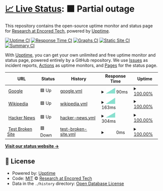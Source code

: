 # [📈 Live Status](https://EncoredTechR.github.io/upptime): <!--live status--> **🟧 Partial outage**

This repository contains the open-source uptime monitor and status page for [Research at Encored Tech](http://www.encoredtech.com/), powered by [Upptime](https://github.com/upptime/upptime).

[![Uptime CI](https://github.com/EncoredTechR/upptime/workflows/Uptime%20CI/badge.svg)](https://github.com/EncoredTechR/upptime/actions?query=workflow%3A%22Uptime+CI%22)
[![Response Time CI](https://github.com/EncoredTechR/upptime/workflows/Response%20Time%20CI/badge.svg)](https://github.com/EncoredTechR/upptime/actions?query=workflow%3A%22Response+Time+CI%22)
[![Graphs CI](https://github.com/EncoredTechR/upptime/workflows/Graphs%20CI/badge.svg)](https://github.com/EncoredTechR/upptime/actions?query=workflow%3A%22Graphs+CI%22)
[![Static Site CI](https://github.com/EncoredTechR/upptime/workflows/Static%20Site%20CI/badge.svg)](https://github.com/EncoredTechR/upptime/actions?query=workflow%3A%22Static+Site+CI%22)
[![Summary CI](https://github.com/EncoredTechR/upptime/workflows/Summary%20CI/badge.svg)](https://github.com/EncoredTechR/upptime/actions?query=workflow%3A%22Summary+CI%22)

With [Upptime](https://upptime.js.org), you can get your own unlimited and free uptime monitor and status page, powered entirely by a GitHub repository. We use [Issues](https://github.com/EncoredTechR/upptime/issues) as incident reports, [Actions](https://github.com/EncoredTechR/upptime/actions) as uptime monitors, and [Pages](https://EncoredTechR.github.io/upptime) for the status page.

<!--start: status pages-->
<!-- This summary is generated by Upptime (https://github.com/upptime/upptime) -->
<!-- Do not edit this manually, your changes will be overwritten -->
<!-- prettier-ignore -->
| URL | Status | History | Response Time | Uptime |
| --- | ------ | ------- | ------------- | ------ |
| <img alt="" src="https://favicons.githubusercontent.com/www.google.com" height="13"> [Google](https://www.google.com) | 🟩 Up | [google.yml](https://github.com/EncoredTechR/upptime/commits/HEAD/history/google.yml) | <details><summary><img alt="Response time graph" src="./graphs/google/response-time-week.png" height="20"> 90ms</summary><br><a href="https://EncoredTechR.github.io/upptime/history/google"><img alt="Response time 90" src="https://img.shields.io/endpoint?url=https%3A%2F%2Fraw.githubusercontent.com%2FEncoredTechR%2Fupptime%2FHEAD%2Fapi%2Fgoogle%2Fresponse-time.json"></a><br><a href="https://EncoredTechR.github.io/upptime/history/google"><img alt="24-hour response time 117" src="https://img.shields.io/endpoint?url=https%3A%2F%2Fraw.githubusercontent.com%2FEncoredTechR%2Fupptime%2FHEAD%2Fapi%2Fgoogle%2Fresponse-time-day.json"></a><br><a href="https://EncoredTechR.github.io/upptime/history/google"><img alt="7-day response time 90" src="https://img.shields.io/endpoint?url=https%3A%2F%2Fraw.githubusercontent.com%2FEncoredTechR%2Fupptime%2FHEAD%2Fapi%2Fgoogle%2Fresponse-time-week.json"></a><br><a href="https://EncoredTechR.github.io/upptime/history/google"><img alt="30-day response time 90" src="https://img.shields.io/endpoint?url=https%3A%2F%2Fraw.githubusercontent.com%2FEncoredTechR%2Fupptime%2FHEAD%2Fapi%2Fgoogle%2Fresponse-time-month.json"></a><br><a href="https://EncoredTechR.github.io/upptime/history/google"><img alt="1-year response time 90" src="https://img.shields.io/endpoint?url=https%3A%2F%2Fraw.githubusercontent.com%2FEncoredTechR%2Fupptime%2FHEAD%2Fapi%2Fgoogle%2Fresponse-time-year.json"></a></details> | <details><summary><a href="https://EncoredTechR.github.io/upptime/history/google">100.00%</a></summary><a href="https://EncoredTechR.github.io/upptime/history/google"><img alt="All-time uptime 100.00%" src="https://img.shields.io/endpoint?url=https%3A%2F%2Fraw.githubusercontent.com%2FEncoredTechR%2Fupptime%2FHEAD%2Fapi%2Fgoogle%2Fuptime.json"></a><br><a href="https://EncoredTechR.github.io/upptime/history/google"><img alt="24-hour uptime 100.00%" src="https://img.shields.io/endpoint?url=https%3A%2F%2Fraw.githubusercontent.com%2FEncoredTechR%2Fupptime%2FHEAD%2Fapi%2Fgoogle%2Fuptime-day.json"></a><br><a href="https://EncoredTechR.github.io/upptime/history/google"><img alt="7-day uptime 100.00%" src="https://img.shields.io/endpoint?url=https%3A%2F%2Fraw.githubusercontent.com%2FEncoredTechR%2Fupptime%2FHEAD%2Fapi%2Fgoogle%2Fuptime-week.json"></a><br><a href="https://EncoredTechR.github.io/upptime/history/google"><img alt="30-day uptime 100.00%" src="https://img.shields.io/endpoint?url=https%3A%2F%2Fraw.githubusercontent.com%2FEncoredTechR%2Fupptime%2FHEAD%2Fapi%2Fgoogle%2Fuptime-month.json"></a><br><a href="https://EncoredTechR.github.io/upptime/history/google"><img alt="1-year uptime 100.00%" src="https://img.shields.io/endpoint?url=https%3A%2F%2Fraw.githubusercontent.com%2FEncoredTechR%2Fupptime%2FHEAD%2Fapi%2Fgoogle%2Fuptime-year.json"></a></details>
| <img alt="" src="https://favicons.githubusercontent.com/en.wikipedia.org" height="13"> [Wikipedia](https://en.wikipedia.org) | 🟩 Up | [wikipedia.yml](https://github.com/EncoredTechR/upptime/commits/HEAD/history/wikipedia.yml) | <details><summary><img alt="Response time graph" src="./graphs/wikipedia/response-time-week.png" height="20"> 163ms</summary><br><a href="https://EncoredTechR.github.io/upptime/history/wikipedia"><img alt="Response time 163" src="https://img.shields.io/endpoint?url=https%3A%2F%2Fraw.githubusercontent.com%2FEncoredTechR%2Fupptime%2FHEAD%2Fapi%2Fwikipedia%2Fresponse-time.json"></a><br><a href="https://EncoredTechR.github.io/upptime/history/wikipedia"><img alt="24-hour response time 82" src="https://img.shields.io/endpoint?url=https%3A%2F%2Fraw.githubusercontent.com%2FEncoredTechR%2Fupptime%2FHEAD%2Fapi%2Fwikipedia%2Fresponse-time-day.json"></a><br><a href="https://EncoredTechR.github.io/upptime/history/wikipedia"><img alt="7-day response time 163" src="https://img.shields.io/endpoint?url=https%3A%2F%2Fraw.githubusercontent.com%2FEncoredTechR%2Fupptime%2FHEAD%2Fapi%2Fwikipedia%2Fresponse-time-week.json"></a><br><a href="https://EncoredTechR.github.io/upptime/history/wikipedia"><img alt="30-day response time 163" src="https://img.shields.io/endpoint?url=https%3A%2F%2Fraw.githubusercontent.com%2FEncoredTechR%2Fupptime%2FHEAD%2Fapi%2Fwikipedia%2Fresponse-time-month.json"></a><br><a href="https://EncoredTechR.github.io/upptime/history/wikipedia"><img alt="1-year response time 163" src="https://img.shields.io/endpoint?url=https%3A%2F%2Fraw.githubusercontent.com%2FEncoredTechR%2Fupptime%2FHEAD%2Fapi%2Fwikipedia%2Fresponse-time-year.json"></a></details> | <details><summary><a href="https://EncoredTechR.github.io/upptime/history/wikipedia">100.00%</a></summary><a href="https://EncoredTechR.github.io/upptime/history/wikipedia"><img alt="All-time uptime 100.00%" src="https://img.shields.io/endpoint?url=https%3A%2F%2Fraw.githubusercontent.com%2FEncoredTechR%2Fupptime%2FHEAD%2Fapi%2Fwikipedia%2Fuptime.json"></a><br><a href="https://EncoredTechR.github.io/upptime/history/wikipedia"><img alt="24-hour uptime 100.00%" src="https://img.shields.io/endpoint?url=https%3A%2F%2Fraw.githubusercontent.com%2FEncoredTechR%2Fupptime%2FHEAD%2Fapi%2Fwikipedia%2Fuptime-day.json"></a><br><a href="https://EncoredTechR.github.io/upptime/history/wikipedia"><img alt="7-day uptime 100.00%" src="https://img.shields.io/endpoint?url=https%3A%2F%2Fraw.githubusercontent.com%2FEncoredTechR%2Fupptime%2FHEAD%2Fapi%2Fwikipedia%2Fuptime-week.json"></a><br><a href="https://EncoredTechR.github.io/upptime/history/wikipedia"><img alt="30-day uptime 100.00%" src="https://img.shields.io/endpoint?url=https%3A%2F%2Fraw.githubusercontent.com%2FEncoredTechR%2Fupptime%2FHEAD%2Fapi%2Fwikipedia%2Fuptime-month.json"></a><br><a href="https://EncoredTechR.github.io/upptime/history/wikipedia"><img alt="1-year uptime 100.00%" src="https://img.shields.io/endpoint?url=https%3A%2F%2Fraw.githubusercontent.com%2FEncoredTechR%2Fupptime%2FHEAD%2Fapi%2Fwikipedia%2Fuptime-year.json"></a></details>
| <img alt="" src="https://favicons.githubusercontent.com/news.ycombinator.com" height="13"> [Hacker News](https://news.ycombinator.com) | 🟩 Up | [hacker-news.yml](https://github.com/EncoredTechR/upptime/commits/HEAD/history/hacker-news.yml) | <details><summary><img alt="Response time graph" src="./graphs/hacker-news/response-time-week.png" height="20"> 304ms</summary><br><a href="https://EncoredTechR.github.io/upptime/history/hacker-news"><img alt="Response time 304" src="https://img.shields.io/endpoint?url=https%3A%2F%2Fraw.githubusercontent.com%2FEncoredTechR%2Fupptime%2FHEAD%2Fapi%2Fhacker-news%2Fresponse-time.json"></a><br><a href="https://EncoredTechR.github.io/upptime/history/hacker-news"><img alt="24-hour response time 240" src="https://img.shields.io/endpoint?url=https%3A%2F%2Fraw.githubusercontent.com%2FEncoredTechR%2Fupptime%2FHEAD%2Fapi%2Fhacker-news%2Fresponse-time-day.json"></a><br><a href="https://EncoredTechR.github.io/upptime/history/hacker-news"><img alt="7-day response time 304" src="https://img.shields.io/endpoint?url=https%3A%2F%2Fraw.githubusercontent.com%2FEncoredTechR%2Fupptime%2FHEAD%2Fapi%2Fhacker-news%2Fresponse-time-week.json"></a><br><a href="https://EncoredTechR.github.io/upptime/history/hacker-news"><img alt="30-day response time 304" src="https://img.shields.io/endpoint?url=https%3A%2F%2Fraw.githubusercontent.com%2FEncoredTechR%2Fupptime%2FHEAD%2Fapi%2Fhacker-news%2Fresponse-time-month.json"></a><br><a href="https://EncoredTechR.github.io/upptime/history/hacker-news"><img alt="1-year response time 304" src="https://img.shields.io/endpoint?url=https%3A%2F%2Fraw.githubusercontent.com%2FEncoredTechR%2Fupptime%2FHEAD%2Fapi%2Fhacker-news%2Fresponse-time-year.json"></a></details> | <details><summary><a href="https://EncoredTechR.github.io/upptime/history/hacker-news">100.00%</a></summary><a href="https://EncoredTechR.github.io/upptime/history/hacker-news"><img alt="All-time uptime 100.00%" src="https://img.shields.io/endpoint?url=https%3A%2F%2Fraw.githubusercontent.com%2FEncoredTechR%2Fupptime%2FHEAD%2Fapi%2Fhacker-news%2Fuptime.json"></a><br><a href="https://EncoredTechR.github.io/upptime/history/hacker-news"><img alt="24-hour uptime 100.00%" src="https://img.shields.io/endpoint?url=https%3A%2F%2Fraw.githubusercontent.com%2FEncoredTechR%2Fupptime%2FHEAD%2Fapi%2Fhacker-news%2Fuptime-day.json"></a><br><a href="https://EncoredTechR.github.io/upptime/history/hacker-news"><img alt="7-day uptime 100.00%" src="https://img.shields.io/endpoint?url=https%3A%2F%2Fraw.githubusercontent.com%2FEncoredTechR%2Fupptime%2FHEAD%2Fapi%2Fhacker-news%2Fuptime-week.json"></a><br><a href="https://EncoredTechR.github.io/upptime/history/hacker-news"><img alt="30-day uptime 100.00%" src="https://img.shields.io/endpoint?url=https%3A%2F%2Fraw.githubusercontent.com%2FEncoredTechR%2Fupptime%2FHEAD%2Fapi%2Fhacker-news%2Fuptime-month.json"></a><br><a href="https://EncoredTechR.github.io/upptime/history/hacker-news"><img alt="1-year uptime 100.00%" src="https://img.shields.io/endpoint?url=https%3A%2F%2Fraw.githubusercontent.com%2FEncoredTechR%2Fupptime%2FHEAD%2Fapi%2Fhacker-news%2Fuptime-year.json"></a></details>
| <img alt="" src="https://favicons.githubusercontent.com/thissitedoesnotexist.koj.co" height="13"> [Test Broken Site](https://thissitedoesnotexist.koj.co) | 🟥 Down | [test-broken-site.yml](https://github.com/EncoredTechR/upptime/commits/HEAD/history/test-broken-site.yml) | <details><summary><img alt="Response time graph" src="./graphs/test-broken-site/response-time-week.png" height="20"> 0ms</summary><br><a href="https://EncoredTechR.github.io/upptime/history/test-broken-site"><img alt="Response time 0" src="https://img.shields.io/endpoint?url=https%3A%2F%2Fraw.githubusercontent.com%2FEncoredTechR%2Fupptime%2FHEAD%2Fapi%2Ftest-broken-site%2Fresponse-time.json"></a><br><a href="https://EncoredTechR.github.io/upptime/history/test-broken-site"><img alt="24-hour response time 0" src="https://img.shields.io/endpoint?url=https%3A%2F%2Fraw.githubusercontent.com%2FEncoredTechR%2Fupptime%2FHEAD%2Fapi%2Ftest-broken-site%2Fresponse-time-day.json"></a><br><a href="https://EncoredTechR.github.io/upptime/history/test-broken-site"><img alt="7-day response time 0" src="https://img.shields.io/endpoint?url=https%3A%2F%2Fraw.githubusercontent.com%2FEncoredTechR%2Fupptime%2FHEAD%2Fapi%2Ftest-broken-site%2Fresponse-time-week.json"></a><br><a href="https://EncoredTechR.github.io/upptime/history/test-broken-site"><img alt="30-day response time 0" src="https://img.shields.io/endpoint?url=https%3A%2F%2Fraw.githubusercontent.com%2FEncoredTechR%2Fupptime%2FHEAD%2Fapi%2Ftest-broken-site%2Fresponse-time-month.json"></a><br><a href="https://EncoredTechR.github.io/upptime/history/test-broken-site"><img alt="1-year response time 0" src="https://img.shields.io/endpoint?url=https%3A%2F%2Fraw.githubusercontent.com%2FEncoredTechR%2Fupptime%2FHEAD%2Fapi%2Ftest-broken-site%2Fresponse-time-year.json"></a></details> | <details><summary><a href="https://EncoredTechR.github.io/upptime/history/test-broken-site">100.00%</a></summary><a href="https://EncoredTechR.github.io/upptime/history/test-broken-site"><img alt="All-time uptime 100.00%" src="https://img.shields.io/endpoint?url=https%3A%2F%2Fraw.githubusercontent.com%2FEncoredTechR%2Fupptime%2FHEAD%2Fapi%2Ftest-broken-site%2Fuptime.json"></a><br><a href="https://EncoredTechR.github.io/upptime/history/test-broken-site"><img alt="24-hour uptime 100.00%" src="https://img.shields.io/endpoint?url=https%3A%2F%2Fraw.githubusercontent.com%2FEncoredTechR%2Fupptime%2FHEAD%2Fapi%2Ftest-broken-site%2Fuptime-day.json"></a><br><a href="https://EncoredTechR.github.io/upptime/history/test-broken-site"><img alt="7-day uptime 100.00%" src="https://img.shields.io/endpoint?url=https%3A%2F%2Fraw.githubusercontent.com%2FEncoredTechR%2Fupptime%2FHEAD%2Fapi%2Ftest-broken-site%2Fuptime-week.json"></a><br><a href="https://EncoredTechR.github.io/upptime/history/test-broken-site"><img alt="30-day uptime 100.00%" src="https://img.shields.io/endpoint?url=https%3A%2F%2Fraw.githubusercontent.com%2FEncoredTechR%2Fupptime%2FHEAD%2Fapi%2Ftest-broken-site%2Fuptime-month.json"></a><br><a href="https://EncoredTechR.github.io/upptime/history/test-broken-site"><img alt="1-year uptime 100.00%" src="https://img.shields.io/endpoint?url=https%3A%2F%2Fraw.githubusercontent.com%2FEncoredTechR%2Fupptime%2FHEAD%2Fapi%2Ftest-broken-site%2Fuptime-year.json"></a></details>

<!--end: status pages-->

[**Visit our status website →**](https://EncoredTechR.github.io/upptime)

## 📄 License

- Powered by: [Upptime](https://github.com/upptime/upptime)
- Code: [MIT](./LICENSE) © [Research at Encored Tech](http://www.encoredtech.com/)
- Data in the `./history` directory: [Open Database License](https://opendatacommons.org/licenses/odbl/1-0/)
